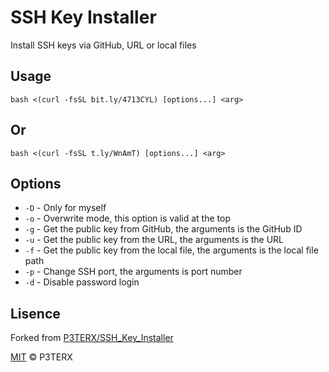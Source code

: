 # SSH Key Installer


Install SSH keys via GitHub, URL or local files



## Usage

```
bash <(curl -fsSL bit.ly/4713CYL) [options...] <arg>
```
## Or

```
bash <(curl -fsSL t.ly/WnAmT) [options...] <arg>
```


## Options

* `-D` - Only for myself
* `-o` - Overwrite mode, this option is valid at the top
* `-g` - Get the public key from GitHub, the arguments is the GitHub ID
* `-u` - Get the public key from the URL, the arguments is the URL
* `-f` - Get the public key from the local file, the arguments is the local file path
* `-p` - Change SSH port, the arguments is port number
* `-d` - Disable password login

## Lisence
Forked from [P3TERX/SSH_Key_Installer](https://github.com/P3TERX/SSH_Key_Installer)

[MIT](https://github.com/P3TERX/SSH_Key_Installer/blob/master/LICENSE) © P3TERX
